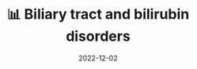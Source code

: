 ---
title: 📊 Biliary tract and bilirubin disorders
date: '2022-12-02'
type: book
weight: 602
commentable: true

show_breadcrumb: true
---